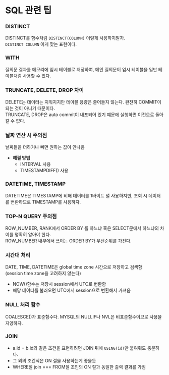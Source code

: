 # SQL 관련 팁

### DISTINCT
DISTINCT를 함수처럼 `DISTINCT(COLUMN)` 이렇게 사용하지말자.  
`DISTINCT COLUMN` 이게 맞는 표현이다.


### WITH
질의문 결과를 메모리에 임시 테이블로 저장하여, 메인 질의문이 임시 테이블을 일반 테이블처럼 사용할 수 있다.

### TRUNCATE, DELETE, DROP 차이
DELETE는 데이터는 지워지지만 테이블 용량은 줄어들지 않는다. 완전히 COMMIT이 되는 것이 아니기 때문이다.  
TRUNCATE, DROP은 auto commit이 내포되어 있기 떄문에 실행하면 이전으로 돌아갈 수 없다.  

### 날짜 연산 시 주의점
날짜들을 더하거나 빼면 원하는 값이 안나옴  
- **해결 방법**
  - INTERVAL 사용
  - TIMESTAMPDIFF() 사용

### DATETIME, TIMESTAMP
DATETIME은 TIMESTAMP에 비해 데이터를 1바이트 덜 사용하지만, 조회 시 데이터를 변환하므로 TIMESTAMP를 사용하자.


### TOP-N QUERY 주의점
ROW_NUMBER, RANK에서 ORDER BY 를 하느냐 혹은 SELECT문에서 하느냐의 차이를 명확히 알아야 한다.  
ROW_NUMBER 내부에서 쓰이는 ORDER BY가 우선순위를 가진다.  

### 시간대 처리
DATE, TIME, DATETIME은 global time zone 시간으로 저장하고 검색함  
(session time zone을 고려하지 않는다)

- NOW()함수는 저장시 session에서 UTC로 변환함
- 해당 데이터를 불러오면 UTC에서 session으로 변환해서 가져옴

### NULL 처리 함수
COALESCE()가 표준함수다. MYSQL의 NULLIF나 NVL은 비표준함수이므로 사용을 지양하자.

### JOIN
- a.id = b.id와 같은 조건을 표현하려면 JOIN 뒤에 `USING(id)`만 붙여줘도 충분하다.
- 그 외의 조건식은 ON 절을 사용하는게 좋을듯
- WHERE절 join === FROM절 조인의 ON 절과 동일한 출력 결과를 가짐